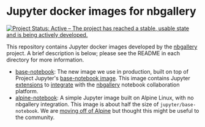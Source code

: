 # Jupyter docker images for nbgallery

[![Project Status: Active – The project has reached a stable, usable state and is being actively developed.](https://www.repostatus.org/badges/latest/active.svg)](https://www.repostatus.org/#active)

This repository contains Jupyter docker images developed by the [nbgallery](https://github.com/nbgallery) project.  A brief description is below; please see the README in each directory for more information.

  * [base-notebook](base-notebook): The new image we use in production, built on top of Project Jupyter's [base-notebook image](https://github.com/jupyter/docker-stacks/tree/master/base-notebook).  This image contains Jupyter [extensions](https://github.com/nbgallery/nbgallery-extensions) to [integrate](https://github.com/nbgallery/nbgallery/blob/master/docs/jupyter_integration.md) with the [nbgallery](https://github.com/nbgallery/nbgallery) notebook collaboration platform.
  * [alpine-notebook](alpine-notebook): A simple Jupyter image built on Alpine Linux, with no nbgallery integration.  This image is about half the size of `jupyter/base-notebook`.  We are [moving off of Alpine](https://github.com/nbgallery/jupyter-alpine#repository-status) but thought this might be useful to the community.
